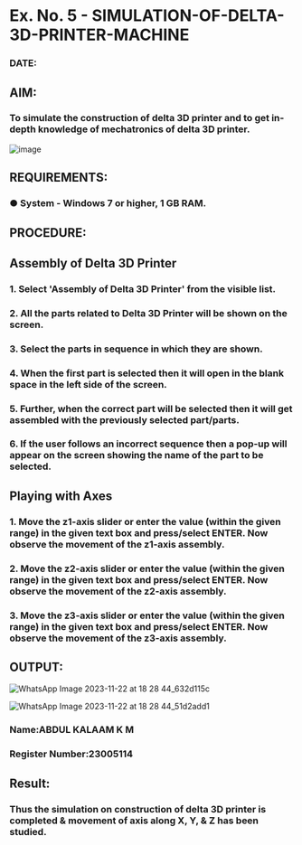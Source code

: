 # Ex. No. 5 - SIMULATION-OF-DELTA-3D-PRINTER-MACHINE

### DATE: 
## AIM:
### To simulate the construction of delta 3D printer and to get in-depth knowledge of mechatronics of delta 3D printer.

![image](https://github.com/Sellakumar1987/Ex.-No.-5---SIMULATION-OF-DELTA-3D-PRINTER-MACHINE/assets/113594316/c784471e-098f-456d-9c1b-e9f0ce56cc9b)

## REQUIREMENTS:
### ●	System - Windows 7 or higher, 1 GB RAM.

## PROCEDURE:

## Assembly of Delta 3D Printer
### 1.	Select 'Assembly of Delta 3D Printer' from the visible list.
### 2.	All the parts related to Delta 3D Printer will be shown on the screen.
### 3.	Select the parts in sequence in which they are shown.
### 4.	When the first part is selected then it will open in the blank space in the left side of the screen.
### 5.	Further, when the correct part will be selected then it will get assembled with the previously selected part/parts.
### 6.	If the user follows an incorrect sequence then a pop-up will appear on the screen showing the name of the part to be selected.

## Playing with Axes
### 1.	Move the z1-axis slider or enter the value (within the given range) in the given text box and press/select ENTER. Now observe the movement of the z1-axis assembly.
### 2.	Move the z2-axis slider or enter the value (within the given range) in the given text box and press/select ENTER. Now observe the movement of the z2-axis assembly.
### 3.	Move the z3-axis slider or enter the value (within the given range) in the given text box and press/select ENTER. Now observe the movement of the z3-axis assembly.

## OUTPUT:
![WhatsApp Image 2023-11-22 at 18 28 44_632d115c](https://github.com/srishanth2006/Ex.-No.-5---SIMULATION-OF-DELTA-3D-PRINTER-MACHINE/assets/150319470/5cebbc31-f968-44e1-9511-79108c8d7f03)

![WhatsApp Image 2023-11-22 at 18 28 44_51d2add1](https://github.com/srishanth2006/Ex.-No.-5---SIMULATION-OF-DELTA-3D-PRINTER-MACHINE/assets/150319470/0e11217c-286d-4530-83ab-74019db30f72)

### Name:ABDUL KALAAM K M
### Register Number:23005114

## Result: 
### Thus the simulation on construction of delta 3D printer is completed & movement of axis along X, Y, & Z has been studied.
